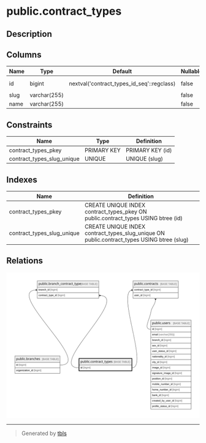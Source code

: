 # public.contract_types

## Description

## Columns

| Name | Type         | Default                                    | Nullable | Children                                                                                              |
| ---- | ------------ | ------------------------------------------ | -------- | ----------------------------------------------------------------------------------------------------- |
| id   | bigint       | nextval('contract_types_id_seq'::regclass) | false    | [public.branch_contract_type](public.branch_contract_type.md) [public.contracts](public.contracts.md) |
| slug | varchar(255) |                                            | false    |                                                                                                       |
| name | varchar(255) |                                            | false    |                                                                                                       |

## Constraints

| Name                       | Type        | Definition       |
| -------------------------- | ----------- | ---------------- |
| contract_types_pkey        | PRIMARY KEY | PRIMARY KEY (id) |
| contract_types_slug_unique | UNIQUE      | UNIQUE (slug)    |

## Indexes

| Name                       | Definition                                                                                 |
| -------------------------- | ------------------------------------------------------------------------------------------ |
| contract_types_pkey        | CREATE UNIQUE INDEX contract_types_pkey ON public.contract_types USING btree (id)          |
| contract_types_slug_unique | CREATE UNIQUE INDEX contract_types_slug_unique ON public.contract_types USING btree (slug) |

## Relations

![er](public.contract_types.svg)

---

> Generated by [tbls](https://github.com/k1LoW/tbls)
